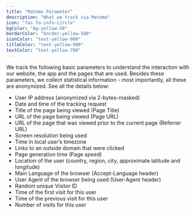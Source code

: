 ```yaml
---
title: "Matomo Parameter"
description: "What we track via Matomo"
icon: "fas fa-info-circle"
bgColor: "bg-yellow-50"
borderColor: "border-yellow-500"
iconColor: "text-yellow-900"
titleColor: "text-yellow-900"
textColor: "text-yellow-700"
---
```


We track the following basic parameters to understand the interaction with our website, the app and the pages that are used. Besides these parameters, we collect statistical information - most importantly, all these are anonymized. See all the details below:

- User IP address (anonymized via 2-bytes-masked)
- Date and time of the tracking request
- Title of the page being viewed (Page Title)
- URL of the page being viewed (Page URL)
- URL of the page that was viewed prior to the current page (Referrer URL)
- Screen resolution being used
- Time in local user’s timezone
- Links to an outside domain that were clicked
- Page generation time (Page speed)
- Location of the user (country, region, city, approximate latitude and longitude)
- Main Language of the browser (Accept-Language header)
- User Agent of the browser being used (User-Agent header)
- Random unique Visitor ID
- Time of the first visit for this user
- Time of the previous visit for this user
- Number of visits for this user

